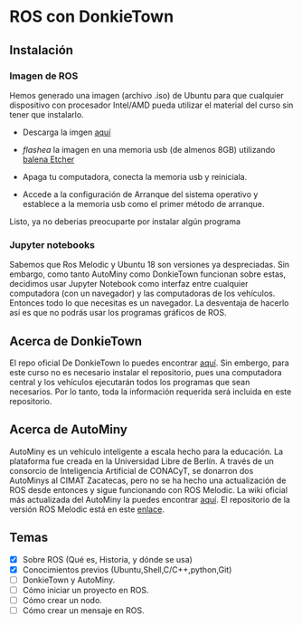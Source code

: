 # ROS con DonkieTown

## Instalación
### Imagen de ROS
Hemos generado una imagen (archivo .iso) de Ubuntu para que cualquier dispositivo con procesador Intel/AMD pueda utilizar el material del curso sin tener que instalarlo.

- Descarga la imgen [aquí](https://drive.google.com/file/d/1aLaUVBqgWb4xQuZYf6lOJWrXmu7GLR2S/view?usp=share_link)

- *flashea* la imagen en una memoria usb (de almenos 8GB) utilizando [balena Etcher](https://www.balena.io/etcher/)

- Apaga tu computadora, conecta la memoria usb y reiniciala.

- Accede a la configuración de Arranque del sistema operativo y establece a la memoria usb como el primer método de arranque.

Listo, ya no deberias preocuparte por instalar algún programa

### Jupyter notebooks
Sabemos que Ros Melodic y Ubuntu 18 son versiones ya despreciadas. Sin embargo, como tanto AutoMiny como DonkieTown funcionan sobre estas, decidimos usar Jupyter Notebook como interfaz entre cualquier computadora (con un navegador) y las computadoras de los vehículos. Entonces todo lo que necesitas es un navegador. La desventaja de hacerlo así es que no podrás usar los programas gráficos de ROS.  


## Acerca de DonkieTown
El repo oficial De DonkieTown lo puedes encontrar [aquí](https://github.com/L4rralde/DonkieTown). Sin embergo, para este curso no es necesario instalar el repositorio, pues una computadora central y los vehículos ejecutarán todos los programas que sean necesarios. Por lo tanto, toda la información requerida será incluida en este repositorio.

## Acerca de AutoMiny
AutoMiny es un vehículo inteligente a escala hecho para la educación. La plataforma fue creada en la Universidad Libre de Berlín. A través de un consorcio de Inteligencia Artificial de CONACyT, se donarron dos AutoMinys al CIMAT Zacatecas, pero no se ha hecho una actualización de ROS desde entonces y sigue funcionando con ROS Melodic. La wiki oficial más actualizada del AutoMiny la puedes encontrar [aquí](https://autominy.github.io/AutoMiny/). El repositorio de la versión ROS Melodic está en este [enlace](https://github.com/AutoMiny/AutoMiny/tree/melodic).

## Temas
- [x] Sobre ROS (Qué es, Historia, y dónde se usa)
- [x] Conocimientos previos (Ubuntu,Shell,C/C++,python,Git)
- [ ] DonkieTown y AutoMiny.
- [ ] Cómo iniciar un proyecto en ROS.
- [ ] Cómo crear un nodo.
- [ ] Cómo crear un mensaje en ROS.